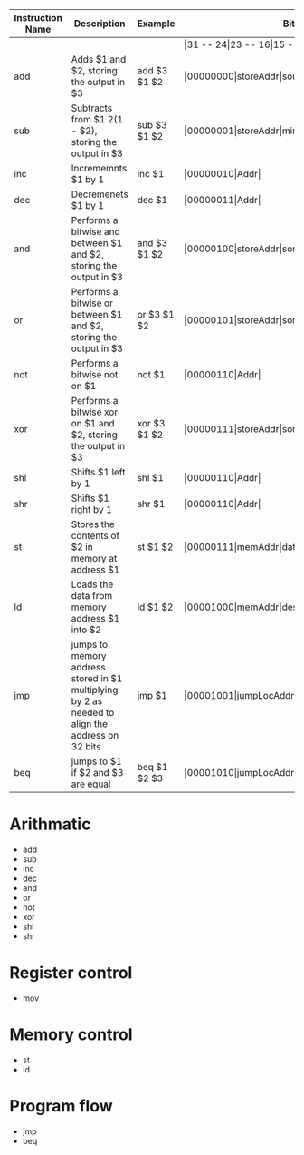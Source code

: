 | Instruction Name | Description                                                                                     | Example      | Bit Map                                              |
| ---------------- | ----------------------------------------------------------------------------------------------- | ------------ | ---------------------------------------------------- |
|                  |                                                                                                 |              | \|31 -- 24\|23 -- 16\|15 -- 8\|7 -- 0\| |
| add              | Adds $1 and $2, storing the output in $3                                                        | add $3 $1 $2 | \|00000000\|storeAddr\|source1Addr\|source2addr\|    |
| sub              | Subtracts from $1 $2 ($1 - $2), storing the output in $3                                        | sub $3 $1 $2 | \|00000001\|storeAddr\|minuendAddr\|subtrahendAddr\| |
| inc              | Incrememnts $1 by 1                                                                             | inc $1       | \|00000010\|Addr\|                                   |
| dec              | Decremenets $1 by 1                                                                             | dec $1       | \|00000011\|Addr\|                                   |
| and              | Performs a bitwise and between $1 and $2, storing the output in $3                              | and $3 $1 $2 | \|00000100\|storeAddr\|sorce1Addr\|source2addr\|     |
| or               | Performs a bitwise or between $1 and $2, storing the output in $3                               | or $3 $1 $2  | \|00000101\|storeAddr\|sorce1Addr\|source2addr\|     |
| not              | Performs a bitwise not on $1                                                                    | not $1       | \|00000110\|Addr\|                                   |
| xor              | Performs a bitwise xor on $1 and $2, storing the output in $3                                   | xor $3 $1 $2 | \|00000111\|storeAddr\|sorce1Addr\|source2addr\|     |
| shl              | Shifts $1 left by 1                                                                             | shl $1       | \|00000110\|Addr\|                                   |
| shr              | Shifts $1 right by 1                                                                            | shr $1       | \|00000110\|Addr\|                                   |
| st               | Stores the contents of $2 in memory at address $1                                               | st $1 $2     | \|00000111\|memAddr\|dataAddr\|                      |
| ld               | Loads the data from memory address $1 into $2                                                   | ld $1 $2     | \|00001000\|memAddr\|destAddr\|                      |
| jmp              | jumps to memory address stored in $1 multiplying by 2 as needed to align the address on 32 bits | jmp $1       | \|00001001\|jumpLocAddr\|                            |
| beq              | jumps to $1 if $2 and $3 are equal                                                              | beq $1 $2 $3 | \|00001010\|jumpLocAddr\|sorce1Addr\|source2addr\|   |


# Arithmatic
- add
- sub
- inc
- dec
- and
- or
- not
- xor
- shl
- shr

# Register control
- mov

# Memory control
- st
- ld

# Program flow
- jmp
- beq